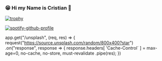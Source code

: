 ### 😁 Hi my Name is Cristian 👋

[![trophy](https://github-profile-trophy.vercel.app/?username=ryo-ma&theme=onedark)](https://github.com/ryo-ma/github-profile-trophy)

[![spotify-github-profile](https://spotify-github-profile.vercel.app/api/view?uid=12178053386&cover_image=true&theme=default)](https://github.com/kittinan/spotify-github-profile)



app.get("/unsplash", (req, res) => {
  request("https://source.unsplash.com/random/800x400?star")
    .on("response", response => {
      response.headers[ 'Cache-Control´ ] = max-age=0, no-cache, no-store, must-revalidate
    .pipe(res);
})






